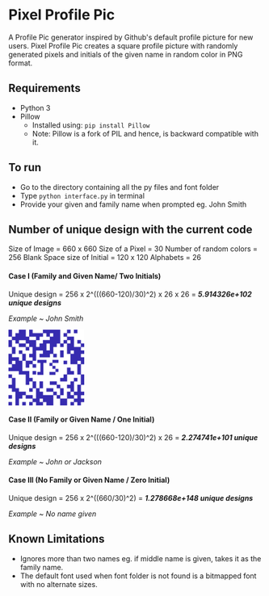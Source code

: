 # Pixel Profile Pic
A Profile Pic generator inspired by Github's default profile picture for new users.
Pixel Profile Pic creates a square profile picture with randomly generated pixels and initials of the given name in random color in PNG format.

## Requirements
* Python 3
* Pillow 
  * Installed using: `pip install Pillow`
  * Note: Pillow is a fork of PIL and hence, is backward compatible with it.

## To run
* Go to the directory containing all the py files and font folder
* Type `python interface.py` in terminal
* Provide your given and family name when prompted eg. John Smith

## Number of unique design with the current code
Size of Image = 660 x 660
Size of a Pixel = 30
Number of random colors = 256
Blank Space size of Initial = 120 x 120
Alphabets = 26

#### Case I (Family and Given Name/ Two Initials)
Unique design = 256 x 2^(((660-120)/30)^2) x 26 x 26 = ***5.914326e+102 unique designs***

*Example ~ John Smith*

<img src="/Examples/CaseI.PNG" width="150" align="center" >

#### Case II (Family or Given Name / One Initial)
Unique design = 256 x 2^(((660-120)/30)^2) x 26 = ***2.274741e+101 unique designs***

*Example ~ John or Jackson*

#### Case III (No Family or Given Name / Zero Initial)
Unique design = 256 x 2^((660/30)^2) = ***1.278668e+148 unique designs***

*Example ~ No name given*

## Known Limitations
* Ignores more than two names eg. if middle name is given, takes it as the family name.
* The default font used when font folder is not found is a bitmapped font with no alternate sizes.
